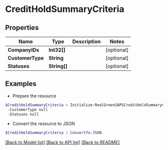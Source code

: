 # CreditHoldSummaryCriteria
## Properties

Name | Type | Description | Notes
------------ | ------------- | ------------- | -------------
**CompanyIDs** | **Int32[]** |  | [optional] 
**CustomerType** | **String** |  | [optional] 
**Statuses** | **String[]** |  | [optional] 

## Examples

- Prepare the resource
```powershell
$CreditHoldSummaryCriteria = Initialize-RealGreenSAPSCreditHoldSummaryCriteria  -CompanyIDs null `
 -CustomerType null `
 -Statuses null
```

- Convert the resource to JSON
```powershell
$CreditHoldSummaryCriteria | ConvertTo-JSON
```

[[Back to Model list]](../README.md#documentation-for-models) [[Back to API list]](../README.md#documentation-for-api-endpoints) [[Back to README]](../README.md)

